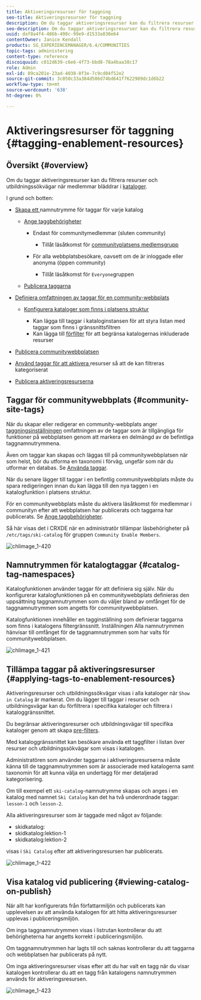 ```yaml
---
title: Aktiveringsresurser för taggning
seo-title: Aktiveringsresurser för taggning
description: Om du taggar aktiveringsresurser kan du filtrera resurser och utbildningssökvägar när medlemmar bläddrar i kataloger
seo-description: Om du taggar aktiveringsresurser kan du filtrera resurser och utbildningssökvägar när medlemmar bläddrar i kataloger
uuid: daf8a4f4-486b-498c-99e9-d1533a830e64
contentOwner: Janice Kendall
products: SG_EXPERIENCEMANAGER/6.4/COMMUNITIES
topic-tags: administering
content-type: reference
discoiquuid: c012d639-c6e6-4f73-bbd8-78a4baa38c17
role: Admin
exl-id: 89ca201e-23ad-4038-8f3e-7c9cd04f52e2
source-git-commit: 3c050c33a384d586d74bd641f7622989dc1d6b22
workflow-type: tm+mt
source-wordcount: '638'
ht-degree: 0%

---
```


# Aktiveringsresurser för taggning {#tagging-enablement-resources}

## Översikt {#overview}

Om du taggar aktiveringsresurser kan du filtrera resurser och utbildningssökvägar när medlemmar bläddrar i [kataloger](functions.md#catalog-function).

I grund och botten:

* [Skapa ett ](../../help/sites-administering/tags.md#creating-a-namespace) namnutrymme för taggar för varje katalog

   * [Ange taggbehörigheter](../../help/sites-administering/tags.md#setting-tag-permissions)

      * Endast för communitymedlemmar (sluten community)

         * Tillåt läsåtkomst för [communityplatsens medlemsgrupp](users.md#publish-group-roles)
      * För alla webbplatsbesökare, oavsett om de är inloggade eller anonyma (öppen community)

         * Tillåt läsåtkomst för `Everyone`gruppen
   * [Publicera taggarna](../../help/sites-administering/tags.md#publishing-tags)



* [Definiera omfattningen av taggar för en community-webbplats](sites-console.md#tagging)

   * [Konfigurera kataloger som finns i platsens struktur](functions.md#catalog-function)

      * Kan lägga till taggar i kataloginstansen för att styra listan med taggar som finns i gränssnittsfiltren
      * Kan lägga till [förfilter](catalog-developer-essentials.md#pre-filters) för att begränsa katalogernas inkluderade resurser

* [Publicera communitywebbplatsen](sites-console.md#publishing-the-site)
* [Använd taggar för att aktivera ](resources.md#create-a-resource) resurser så att de kan filtreras kategoriserat
* [Publicera aktiveringsresurserna](resources.md#publish)

## Taggar för communitywebbplats {#community-site-tags}

När du skapar eller redigerar en community-webbplats anger [taggningsinställningen](sites-console.md#tagging) omfattningen av de taggar som är tillgängliga för funktioner på webbplatsen genom att markera en delmängd av de befintliga taggnamnutrymmena.

Även om taggar kan skapas och läggas till på communitywebbplatsen när som helst, bör du utforma en taxonomi i förväg, ungefär som när du utformar en databas. Se [Använda taggar](../../help/sites-authoring/tags.md).

När du senare lägger till taggar i en befintlig communitywebbplats måste du spara redigeringen innan du kan lägga till den nya taggen i en katalogfunktion i platsens struktur.

För en communitywebbplats måste du aktivera läsåtkomst för medlemmar i communityn efter att webbplatsen har publicerats och taggarna har publicerats. Se [Ange taggbehörigheter](../../help/sites-administering/tags.md#setting-tag-permissions).

Så här visas det i CRXDE när en administratör tillämpar läsbehörigheter på `/etc/tags/ski-catalog` för gruppen `Community Enable Members`.

![chlimage_1-420](assets/chlimage_1-420.png)

## Namnutrymmen för katalogtaggar {#catalog-tag-namespaces}

Katalogfunktionen använder taggar för att definiera sig själv. När du konfigurerar katalogfunktionen på en communitywebbplats definieras den uppsättning taggnamnutrymmen som du väljer bland av omfånget för de taggnamnutrymmen som angetts för communitywebbplatsen.

Katalogfunktionen innehåller en tagginställning som definierar taggarna som finns i katalogens filtergränssnitt. Inställningen Alla namnutrymmen hänvisar till omfånget för de taggnamnutrymmen som har valts för communitywebbplatsen.

![chlimage_1-421](assets/chlimage_1-421.png)

## Tillämpa taggar på aktiveringsresurser {#applying-tags-to-enablement-resources}

Aktiveringsresurser och utbildningssökvägar visas i alla kataloger när `Show in Catalog` är markerat. Om du lägger till taggar i resurser och utbildningsvägar kan du förfiltrera i specifika kataloger och filtrera i kataloggränssnittet.

Du begränsar aktiveringsresurser och utbildningsvägar till specifika kataloger genom att skapa [pre-filters](catalog-developer-essentials.md#pre-filters).

Med kataloggränssnittet kan besökare använda ett taggfilter i listan över resurser och utbildningssökvägar som visas i katalogen.

Administratören som använder taggarna i aktiveringsresurserna måste känna till de taggnamnutrymmen som är associerade med katalogerna samt taxonomin för att kunna välja en undertagg för mer detaljerad kategorisering.

Om till exempel ett `ski-catalog`-namnutrymme skapas och anges i en katalog med namnet `Ski Catalog` kan det ha två underordnade taggar: `lesson-1` och `lesson-2`.

Alla aktiveringsresurser som är taggade med något av följande:

* skidkatalog:
* skidkatalog:lektion-1
* skidkatalog:lektion-2

visas i `Ski Catalog` efter att aktiveringsresursen har publicerats.

![chlimage_1-422](assets/chlimage_1-422.png)

## Visa katalog vid publicering {#viewing-catalog-on-publish}

När allt har konfigurerats från författarmiljön och publicerats kan upplevelsen av att använda katalogen för att hitta aktiveringsresurser upplevas i publiceringsmiljön.

Om inga taggnamnutrymmen visas i listrutan kontrollerar du att behörigheterna har angetts korrekt i publiceringsmiljön.

Om taggnamnutrymmen har lagts till och saknas kontrollerar du att taggarna och webbplatsen har publicerats på nytt.

Om inga aktiveringsresurser visas efter att du har valt en tagg när du visar katalogen kontrollerar du att en tagg från katalogens namnutrymmen används för aktiveringsresursen.

![chlimage_1-423](assets/chlimage_1-423.png)

